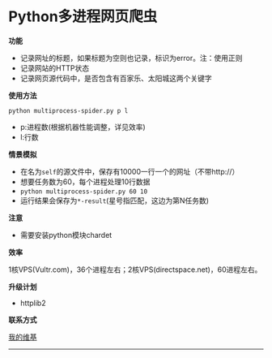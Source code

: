 Python多进程网页爬虫
====
**功能**

- 记录网址的标题，如果标题为空则也记录，标识为error。注：使用正则
- 记录网站的HTTP状态
- 记录网页源代码中，是否包含有百家乐、太阳城这两个关键字

**使用方法**

`python multiprocess-spider.py p l`
- p:进程数(根据机器性能调整，详见效率)
- l:行数

**情景模拟**

- 在名为`self`的源文件中，保存有10000一行一个的网址（不带http://）
- 想要任务数为60，每个进程处理10行数据
- `python multiprocess-spider.py 60 10`
- 运行结果会保存为`*-result`(星号指匹配，这边为第N任务数)

**注意**

- 需要安装python模块chardet

**效率**

1核VPS(Vultr.com)，36个进程左右；2核VPS(directspace.net)，60进程左右。

**升级计划**

- httplib2

**联系方式**

[我的维基][likunyan]
*******************
[likunyan]:https://www.likunyan.com
